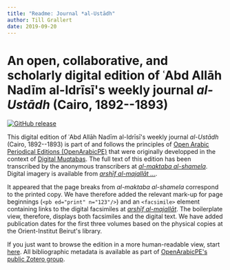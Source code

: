 ```yaml
---
title: "Readme: Journal *al-Ustādh"
author: Till Grallert
date: 2019-09-20
---
```


# An open, collaborative, and scholarly digital edition of ʿAbd Allāh Nadīm al-Idrīsī's weekly journal *al-Ustādh* (Cairo, 1892--1893)

[![GitHub release](https://img.shields.io/github/release/openarabicpe/journal_al-ustadh.svg)](https://github.com/openarabicpe/journal_al-ustadh/releases)
<!-- DOI needs updating once released -->
<!-- [![DOI](https://zenodo.org/badge/52619834.svg)](https://zenodo.org/badge/latestdoi/52619834) -->

This digital edition of ʿAbd Allāh Nadīm al-Idrīsī's weekly journal *al-Ustādh* (Cairo, 1892--1893) is part of and follows the principles of [Open Arabic Periodical Editions (OpenArabicPE)](https://openarabicpe.github.io) that were originally developped in the context of [Digital Muqtabas](https://github.com/tillgrallert/digital-muqtabas). The full text of this edition has been transcribed by the anonymous transcribers at [*al-maktaba al-shamela*](http://shamela.ws/index.php/book/35118). Digital imagery is available from [*arshīf al-majallāt ...*][sakhrit].

It appeared that the page breaks from *al-maktaba al-shamela* correspond to the printed copy. We have therefore added the relevant mark-up for page beginnings (`<pb ed="print" n="123"/>`) and an `<facsimile>` element containing links to the digital facsimiles at [*arshīf al-majallāt*][sakhrit]. The boilerplate view, therefore, displays both facsimiles and the digital text. We have added publication dates for the first three volumes based on the physical copies at the Orient-Institut Beirut's library.

If you just want to browse the edition in a more human-readable view, start [here](https://openarabicpe.github.io/journal_al-ustadh/tei/oclc_1036721166-i_1.TEIP5.xml). All bibliographic metadata is available as part of [OpenArabicPE's public Zotero group](https://www.zotero.org/groups/904125/openarabicpe/items/).

[sakhrit]: http://archive.alsharekh.org/newmagazineYears.aspx?MID=106